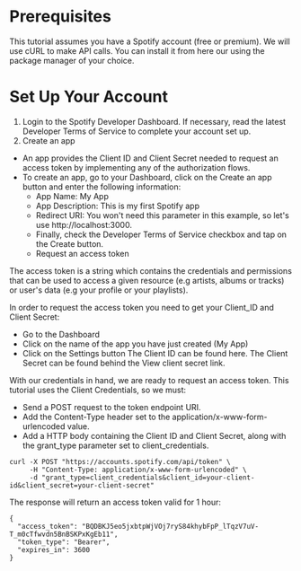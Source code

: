 # Prerequisites
This tutorial assumes you have a Spotify account (free or premium).
We will use cURL to make API calls. You can install it from here our using the package manager of your choice.

# Set Up Your Account
1. Login to the Spotify Developer Dashboard. If necessary, read the latest Developer Terms of Service to complete your account set up.
2. Create an app
  - An app provides the Client ID and Client Secret needed to request an access token by implementing any of the authorization flows.
  - To create an app, go to your Dashboard, click on the Create an app button and enter the following information:
    - App Name: My App
    - App Description: This is my first Spotify app
    - Redirect URI: You won't need this parameter in this example, so let's use http://localhost:3000.
    - Finally, check the Developer Terms of Service checkbox and tap on the Create button.
    - Request an access token
    
The access token is a string which contains the credentials and permissions that can be used to access a given resource (e.g artists, albums or tracks) or user's data (e.g your profile or your playlists).

In order to request the access token you need to get your Client_ID and Client Secret:
  - Go to the Dashboard
  - Click on the name of the app you have just created (My App)
  - Click on the Settings button
  The Client ID can be found here. The Client Secret can be found behind the View client secret link.

With our credentials in hand, we are ready to request an access token. This tutorial uses the Client Credentials, so we must:
  - Send a POST request to the token endpoint URI.
  - Add the Content-Type header set to the application/x-www-form-urlencoded value.
  - Add a HTTP body containing the Client ID and Client Secret, along with the grant_type parameter set to client_credentials.

```
curl -X POST "https://accounts.spotify.com/api/token" \
     -H "Content-Type: application/x-www-form-urlencoded" \
     -d "grant_type=client_credentials&client_id=your-client-id&client_secret=your-client-secret"
```

The response will return an access token valid for 1 hour:
```
{
  "access_token": "BQDBKJ5eo5jxbtpWjVOj7ryS84khybFpP_lTqzV7uV-T_m0cTfwvdn5BnBSKPxKgEb11",
  "token_type": "Bearer",
  "expires_in": 3600
}
```
